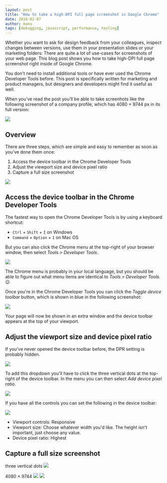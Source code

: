 ```yaml
---
layout: post
title: "How to take a high-DPI full page screenshot in Google Chrome"
date: 2018-02-07
author: manu
tags: [debugging, javascript, performance, tooling]
---
```


Whether you want to ask for design feedback from your colleagues, inspect changes between versions, use them in your presentation slides or your marketing folders: There are quite a lot of use-cases for screenshots of your web page. This blog post shows you how to take high-DPI full page screenshot right inside of Google Chrome. 

You don't need to install additional tools or have ever used the Chrome Developer Tools before. This post is specifically written for marketing and product managers, but designers and developers might find it useful as well.

<p>When you’ve read the post you’ll be able to take screenhots like the following screenshot of a company profile, which has 4080&nbsp;×&nbsp;9744&nbsp;px in its full version:</p>

![](/assets/images/how-to-take-a-high-dpi-full-page-screenshot-in-google-chrome/high-dpi-screenshot-result.jpg)



## Overview

There are three steps, which are simple and easy to remember as soon as you've done them once:

1. Access the device toolbar in the Chrome Developer Tools
2. Adjust the viewport size and device pixel ratio
3. Capture a full size screenshot

![](/assets/images/how-to-take-a-high-dpi-full-page-screenshot-in-google-chrome/high-dpi-screenshot-steps.jpg)



## Access the device toolbar in the Chrome Developer Tools

The fastest way to open the Chrome Developer Tools is by using a keyboard shortcut:

* `Ctrl` + `Shift` + `I` on Windows
* `Command` + `Option` + `I` on Mac OS

But you can also click the Chrome menu at the top-right of your browser window, then select _Tools > Developer Tools._ 

![](/assets/images/how-to-take-a-high-dpi-full-page-screenshot-in-google-chrome/high-dpi-screenshot-access-chrome-developer-tools.png)

The Chrome menu is probably in your local language, but you should be able to figure out what menu items are identical to _Tools > Developer Tools._ 😉
 
Once you're in the Chrome Developer Tools you can click the _Toggle device toolbar_ button, which is shown in blue in the following screenshot:

![](/assets/images/how-to-take-a-high-dpi-full-page-screenshot-in-google-chrome/high-dpi-screenshot-step-1.png)

Your page will now be shown in an extra window and the device toolbar appears at the top of your viewport.



## Adjust the viewport size and device pixel ratio

If you've never opened the device toolbar before, the DPR setting is probably hidden.

![](/assets/images/how-to-take-a-high-dpi-full-page-screenshot-in-google-chrome/high-dpi-screenshot-step-2-device-pixel-ratio-missing.png)

To add this dropdown you'll have to click the three vertical dots at the top-right of the device toolbar. In the menu you can then select _Add device pixel ratio_.

![](/assets/images/how-to-take-a-high-dpi-full-page-screenshot-in-google-chrome/high-dpi-screenshot-step-2-add-device-pixel-ratio.png)

If you have all the controls you can set the following in the device toolbar:

![](/assets/images/how-to-take-a-high-dpi-full-page-screenshot-in-google-chrome/high-dpi-screenshot-step-2.png)

* Viewport controls: Responsive
* Viewport size: Choose whatever width you'd like. The height isn't important, just choose any value.
* Device pixel ratio: Highest



## Capture a full size screenshot



three vertical dots
![](/assets/images/how-to-take-a-high-dpi-full-page-screenshot-in-google-chrome/high-dpi-screenshot-step-3.png)

4080 × 9744
![](/assets/images/how-to-take-a-high-dpi-full-page-screenshot-in-google-chrome/high-dpi-screenshot-result.jpg)
![](/assets/images/how-to-take-a-high-dpi-full-page-screenshot-in-google-chrome/high-dpi-screenshot-teamwork.png)
